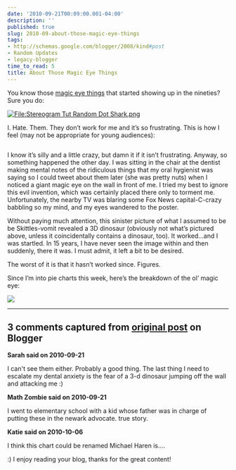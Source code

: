 ```yaml
---
date: '2010-09-21T00:09:00.001-04:00'
description: ''
published: true
slug: 2010-09-about-those-magic-eye-things
tags:
- http://schemas.google.com/blogger/2008/kind#post
- Random Updates
- legacy-blogger
time_to_read: 5
title: About Those Magic Eye Things
---
```


<p>You know those <a href="http://en.wikipedia.org/wiki/Autostereogram">magic eye things</a> that started showing up in the nineties? Sure you do:</p> <a href="http://en.wikipedia.org/wiki/File:Stereogram_Tut_Random_Dot_Shark.png"><img alt="File:Stereogram Tut Random Dot Shark.png" src="http://upload.wikimedia.org/wikipedia/commons/8/8f/Stereogram_Tut_Random_Dot_Shark.png" style="display: block; float: none; margin-left: auto; margin-right: auto;" /></a> 
<p>I. Hate. Them. They don’t work for me and it’s so frustrating. This is how I feel (may not be appropriate for young audiences):</p>  <div class="wlWriterEditableSmartContent" id="scid:5737277B-5D6D-4f48-ABFC-DD9C333F4C5D:67ee3957-9411-4616-8a81-15fafcab7229" style="padding-bottom: 0px; padding-left: 0px; width: 480px; padding-right: 0px; display: block; float: none; margin-left: auto; margin-right: auto; padding-top: 0px;">
<div id="5a6194ca-26c1-423e-831b-4acdffd33f36" style="margin: 0px; padding: 0px; display: inline;">
<div><a href="http://www.youtube.com/watch?v=BDoC8BhtUyo?fs=1&amp;hl=en_US&amp;rel=0" target="_new"><img alt="" galleryimg="no" src="http://lh6.ggpht.com/_IKD9WtY5kxU/TJgv6cj4-SI/AAAAAAAAAt8/x-w3V3cIPjw/videoa65ffa56f5d6%5B51%5D.jpg" style="border-style: none;" /></a></div></div></div>
<p>I know it’s silly and a little crazy, but damn it if it isn’t frustrating. Anyway, so something happened the other day. I was sitting in the chair at the dentist making mental notes of the ridiculous things that my oral hygienist was saying so I could tweet about them later (she was pretty nuts) when I noticed a giant magic eye on the wall in front of me. I tried my best to ignore this evil invention, which was certainly placed there only to torment me. Unfortunately, the nearby TV was blaring some Fox News capital-C-crazy babbling so my mind, and my eyes wandered to the poster. </p>
<p>Without paying much attention, this sinister picture of what I assumed to be be Skittles-vomit revealed a 3D dinosaur (obviously not what’s pictured above, unless it coincidentally contains a dinosaur, too). It worked…and I was startled. In 15 years, I have never seen the image within and then suddenly, there it was. I must admit, it left a bit to be desired.</p>
<p>The worst of it is that it hasn’t worked since. Figures. </p>
<p>Since I’m into pie charts this week, here’s the breakdown of the ol’ magic eye:</p>
<p><img border="0" src="http://chart.apis.google.com/chart?chtt=Magic%20eyes%20are...&amp;cht=p&amp;chs=600x300&amp;chl=Devilish|Evil|Sinister|OK,%20Kinda%20Cool|Your%20face%20is%20a%20magic%20eye||||&amp;chd=t:30,30,30,1,1" style="background-image: none; border-right-width: 0px; padding-left: 0px; padding-right: 0px; display: block; float: none; border-top-width: 0px; border-bottom-width: 0px; border-left-width: 0px; padding-top: 0px;" /></p>

---

## 3 comments captured from [original post](https://blog.wassupy.com/2010/09/about-those-magic-eye-things.html) on Blogger

**Sarah said on 2010-09-21**

I can't see them either.  Probably a good thing.  The last thing I need to escalate my dental anxiety is the fear of a 3-d dinosaur jumping off the wall and attacking me :)

**Math Zombie said on 2010-09-21**

I went to elementary school with a kid whose father was in charge of putting these in the newark advocate. true story.

**Katie said on 2010-10-06**

I think this chart could be renamed Michael Haren is....

:)  I enjoy reading your blog, thanks for the great content!

